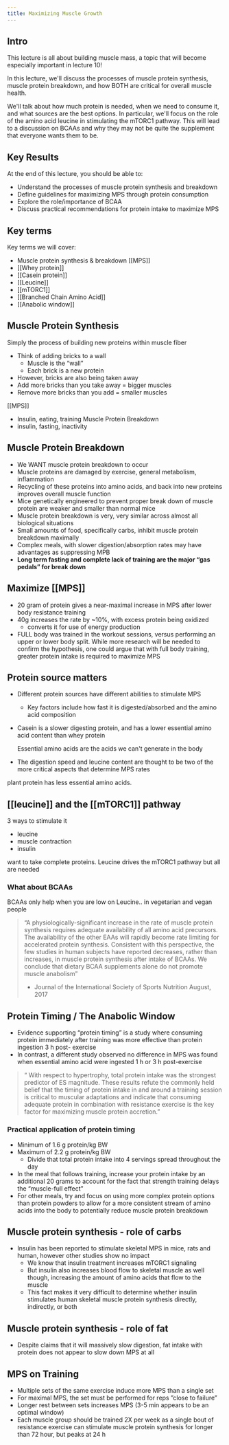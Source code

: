 ```yaml
---
title: Maximizing Muscle Growth
---
```


## Intro

This lecture is all about building muscle mass, a topic that will become especially important in lecture 10! 

In this lecture, we'll discuss the processes of muscle protein synthesis, muscle protein breakdown, and how BOTH are critical for overall muscle health.

We'll talk about how much protein is needed, when we need to consume it, and what sources are the best options. In particular, we'll focus on the role of the amino acid leucine in stimulating the mTORC1 pathway. This will lead to a discussion on BCAAs and why they may not be quite the supplement that everyone wants them to be.

## Key Results
At the end of this lecture, you should be able to:

- Understand the processes of muscle protein synthesis and breakdown
- Define guidelines for maximizing MPS through protein consumption
- Explore the role/importance of BCAA
- Discuss practical recommendations for protein intake to maximize MPS

## Key terms
Key terms we will cover:

- Muscle protein synthesis & breakdown [[MPS]]
- [[Whey protein]]
- [[Casein protein]]
- [[Leucine]]
- [[mTORC1]]
- [[Branched Chain Amino Acid]]
- [[Anabolic window]]

## Muscle Protein Synthesis

Simply the process of building new proteins within muscle fiber

- Think of adding bricks to a wall 
  - Muscle is the “wall”
  - Each brick is a new protein
- However, bricks are also being taken away
- Add more bricks than you take away = bigger muscles
- Remove more bricks than you add = smaller muscles

[[MPS]]
- Insulin, eating, training
Muscle Protein Breakdown
- insulin, fasting, inactivity

## Muscle Protein Breakdown
- We WANT muscle protein breakdown to occur
- Muscle proteins are damaged by exercise, general metabolism, inflammation
- Recycling of these proteins into amino acids, and back into new proteins improves overall muscle function
- Mice genetically engineered to prevent proper break down of muscle protein are weaker and smaller than normal mice
- Muscle protein breakdown is very, very similar across almost all biological situations
- Small amounts of food, specifically carbs, inhibit muscle protein breakdown maximally
- Complex meals, with slower digestion/absorption rates may have advantages as suppressing MPB
- **Long term fasting and complete lack of training are the major “gas pedals” for break down**

## Maximize [[MPS]]

- 20 gram of protein gives a near-maximal increase in MPS after lower body resistance training
- 40g increases the rate by ~10%, with excess protein being oxidized
  - converts it for use of energy production
- FULL body was trained in the workout sessions, versus performing an upper or lower body split. While more research will be needed to confirm the hypothesis, one could argue that with full body training, greater protein intake is required to maximize MPS

## Protein source matters

- Different protein sources have different abilities to stimulate MPS
  - Key factors include how fast it is digested/absorbed and the amino acid composition

- Casein is a slower digesting protein, and has a lower essential amino acid content than whey protein
  
  Essential amino acids are the acids we can't generate in the body
- The digestion speed and leucine content are thought to be two of the more critical aspects that determine MPS rates

plant protein has less essential amino acids.

## [[leucine]] and the [[mTORC1]] pathway

3 ways to stimulate it
- leucine
- muscle contraction
- insulin

want to take complete proteins. Leucine drives the mTORC1 pathway but all are needed

### What about BCAAs
BCAAs only help when you are low on Leucine.. in vegetarian and vegan people

> “A physiologically-significant increase in the rate of muscle protein synthesis requires adequate availability of all amino acid precursors. The availability of the other EAAs will rapidly become rate limiting for accelerated protein synthesis. Consistent with this perspective, the few studies in human subjects have reported decreases, rather than increases, in muscle protein synthesis after intake of BCAAs. We conclude that dietary BCAA supplements alone do not promote muscle anabolism”
> - Journal of the International Society of Sports Nutrition August, 2017

## Protein Timing / The Anabolic Window
- Evidence supporting “protein timing” is a study where consuming protein immediately after training was more effective than protein ingestion 3 h post- exercise
- In contrast, a different study observed no difference in MPS was found when essential amino acid were ingested 1 h or 3 h post-exercise

> “ With respect to hypertrophy, total protein intake was the strongest predictor of ES magnitude. These results refute the commonly held belief that the timing of protein intake in and around a training session is critical to muscular adaptations and indicate that consuming adequate protein in combination with resistance exercise is the key factor for maximizing muscle protein accretion.”

### Practical application of protein timing
- Minimum of 1.6 g protein/kg BW
- Maximum of 2.2 g protein/kg BW
  - Divide that total protein intake into 4 servings spread throughout the day
- In the meal that follows training, increase your protein intake by an additional 20 grams to account for the fact that strength training delays the “muscle-full effect”
- For other meals, try and focus on using more complex protein options than protein powders to allow for a more consistent stream of amino acids into the body to potentially reduce muscle protein breakdown

## Muscle protein synthesis - role of carbs
-  Insulin has been reported to stimulate skeletal MPS in mice, rats and human, however other studies show no impact
   - We know that insulin treatment increases mTORC1 signaling
   - But insulin also increases blood flow to skeletal muscle as well though, increasing the amount of amino acids that flow to the muscle
   - This fact makes it very difficult to determine whether insulin stimulates human skeletal muscle protein synthesis directly, indirectly, or both

## Muscle protein synthesis - role of fat
  - Despite claims that it will massively slow digestion, fat intake with protein does not appear to slow down MPS at all

## MPS on Training
- Multiple sets of the same exercise induce more MPS than a single set
- For maximal MPS, the set must be performed for reps ”close to
failure”
- Longer rest between sets increases MPS (3-5 min appears to be an optimal window)
- Each muscle group should be trained 2X per week as a single bout of resistance exercise can stimulate muscle protein synthesis for longer than 72 hour, but peaks at 24 h